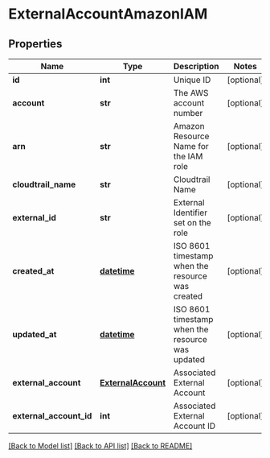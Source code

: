 # ExternalAccountAmazonIAM

## Properties
Name | Type | Description | Notes
------------ | ------------- | ------------- | -------------
**id** | **int** | Unique ID | [optional] 
**account** | **str** | The AWS account number | [optional] 
**arn** | **str** | Amazon Resource Name for the IAM role | [optional] 
**cloudtrail_name** | **str** | Cloudtrail Name | [optional] 
**external_id** | **str** | External Identifier set on the role | [optional] 
**created_at** | [**datetime**](DateTime.md) | ISO 8601 timestamp when the resource was created | [optional] 
**updated_at** | [**datetime**](DateTime.md) | ISO 8601 timestamp when the resource was updated | [optional] 
**external_account** | [**ExternalAccount**](ExternalAccount.md) | Associated External Account | [optional] 
**external_account_id** | **int** | Associated External Account ID | [optional] 

[[Back to Model list]](../README.md#documentation-for-models) [[Back to API list]](../README.md#documentation-for-api-endpoints) [[Back to README]](../README.md)


